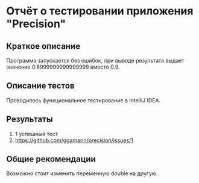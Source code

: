 # Отчёт о тестировании приложения "Precision"

## Краткое описание

Программа запускается без ошибок, при выводе результата выдает значение 0.8999999999999999 вместо 0.9.

## Описание тестов

Проводилось функциональное тестирование в IntelliJ IDEA.
## Результаты

1. 1 успешный тест
2. https://github.com/ggamarin/precision/issues/1

## Общие рекомендации

Возможно стоит изменить переменную double на другую.